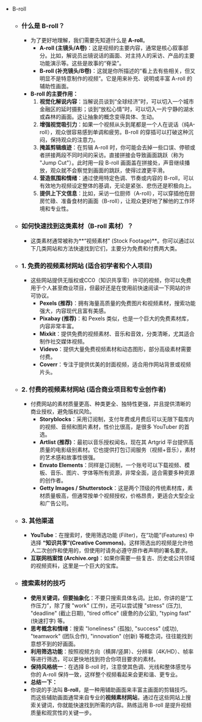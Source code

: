 - B-roll
    - ### 什么是 B-roll？
        - 为了更好地理解，我们需要先知道什么是 **A-roll**。
            - **A-roll (主镜头/A卷)**：这是视频的主要内容，通常是核心叙事部分。比如，解说员出镜说话的画面、对主持人的采访、产品的主要功能演示等。这些是故事的“脊梁”。
            - **B-roll (补充镜头/B卷)**：这就是你所描述的“看上去有些相关，但又明显不是特意制作的视频”。它是用来补充、说明或丰富 A-roll 的辅助性画面。
        - **B-roll 的主要作用：**
            1. **视觉化解说内容**：当解说员谈到“全球经济”时，可以切入一个城市金融区的延时摄影；谈到“放松心情”时，可以切入一片宁静的湖水或森林的画面。这让抽象的概念变得具体、生动。
            2. **增强视觉吸引力**：如果一个视频从头到尾都是一个人在说话（纯A-roll），观众很容易感到单调和疲劳。B-roll 的穿插可以打破这种沉闷，保持观众的注意力。
            3. **掩盖剪辑痕迹**：在剪辑 A-roll 时，你可能会去掉一些口误、停顿或者拼接两段不同时间的采访。直接拼接会导致画面跳跃（称为 "Jump Cut"）。此时用一段 B-roll 画面盖在拼接处，声音继续播放，观众就不会察觉到画面的跳跃，使得过渡更平滑。
            4. **营造氛围和情绪**：通过使用特定色调、节奏或内容的 B-roll，可以有效地为视频设定整体的基调，无论是紧张、悲伤还是积极向上。
            5. **提供上下文信息**：比如，采访一位厨师（A-roll），可以穿插他在厨房忙碌、准备食材的画面（B-roll），让观众更好地了解他的工作环境和专业性。
    - ### 如何快速找到这类素材（B-roll 素材）？
        - 这类素材通常被称为**“视频素材” (Stock Footage)**。你可以通过以下几类网站和方法快速找到它们，主要分为免费和付费两大类。
    - ### 1. 免费的视频素材网站 (适合初学者和个人项目)
        - 这些网站提供无版权或CC0（知识共享零）许可的视频，你可以免费用于个人甚至商业项目，但最好还是在使用前快速阅读一下网站的许可协议。
            - **Pexels (推荐)**：拥有海量高质量的免费图片和视频素材，搜索功能强大，内容现代且富有美感。
            - **Pixabay (推荐)**：和 Pexels 类似，也是一个巨大的免费素材库，内容非常丰富。
            - **Mixkit**：提供免费的视频素材、音乐和音效，分类清晰，尤其适合制作社交媒体视频。
            - **Videvo**：提供大量免费视频素材和动态图形，部分高级素材需要付费。
            - **Coverr**：专注于提供优美的封面视频，适合用作网站背景或视频片头。
    - ### 2. 付费的视频素材网站 (适合商业项目和专业创作者)
        - 付费网站的素材质量更高、种类更全、独特性更强，并且提供清晰的商业授权，避免版权风险。
            - **Storyblocks**：采用订阅制，支付年费或月费后可以无限下载库内的视频、音频和图片素材，性价比很高，是很多 YouTuber 的首选。
            - **Artlist (推荐)**：最初以音乐授权闻名，现在其 Artgrid 平台提供高质量的电影级别素材。它也提供打包订阅服务（视频+音乐），素材的艺术感和故事性很强。
            - **Envato Elements**：同样是订阅制，一个账号可以下载视频、模板、音乐、图片、字体等所有资源，非常全面，适合需要多种资源的创作者。
            - **Getty Images / Shutterstock**：这是两个顶级的传统素材库，素材质量极高，但通常按单个视频授权，价格昂贵，更适合大型企业和广告公司。
    - ### 3. 其他渠道
        - **YouTube**：在搜索时，使用筛选功能 (Filter)，在“功能”(Features) 中选择 **“知识共享”(Creative Commons)**。这样筛选出的视频是允许他人二次创作和使用的，但使用时请务必遵守原作者声明的署名要求。
        - **互联网档案馆 (Archive.org)**：如果你需要一些复古、历史或公共领域的视频资料，这里是一个巨大的宝库。
    - ### 搜索素材的技巧
        - **使用关键词，但要抽象化**：不要只搜索具体名词。比如，你讲的是“工作压力”，除了搜 "work" (工作)，还可以尝试搜 "stress" (压力), "deadline" (截止日期), "tired office" (疲惫的办公室), "typing fast" (快速打字) 等。
        - **思考概念和情绪**：搜索 "loneliness" (孤独), "success" (成功), "teamwork" (团队合作), "innovation" (创新) 等概念词，往往能找到意想不到的好画面。
        - **利用筛选功能**：按照视频方向（横屏/竖屏）、分辨率（4K/HD）、帧率等进行筛选，可以更快地找到符合你项目要求的素材。
        - **保持风格统一**：在选择 B-roll 时，注意使其色调、光线和整体感觉与你的 A-roll 保持一致，这样整个视频看起来会更和谐、更专业。
        - **总结一下：**
        - 你说的手法叫 **B-roll**，是一种用辅助画面来丰富主画面的剪辑技巧。而这些辅助画面通常来自专业的**视频素材网站**，通过在这些网站上搜索关键词，你就能快速找到所需的内容。熟练运用 B-roll 是提升视频质量和观赏性的关键一步。

